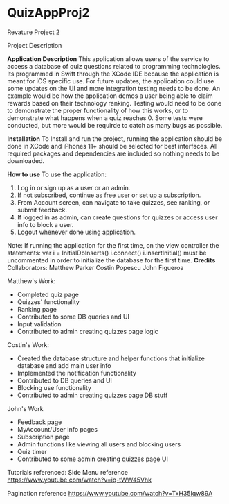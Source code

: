 # QuizAppProj2
Revature Project 2

Project Description

**Application Description**
This application allows users of the service to access a database of quiz
questions related to programming technologies. Its programmed in Swift
through the XCode IDE because the application is meant for iOS specific use.
For future updates, the application could use some updates on the UI and more
integration testing needs to be done. An example would be how the application
demos a user being able to claim rewards based on their technology ranking. Testing
would need to be done to demonstrate the proper functionality of how this works, or
to demonstrate what happens when a quiz reaches 0. Some tests were conducted, but more
would be requirde to catch as many bugs as possible.

**Installation**
To Install and run the project, running the application should be done in XCode and iPhones
11+ should be selected for best interfaces. All required packages and dependencies are included
so nothing needs to be downloaded.

**How to use**
To use the application:
1. Log in or sign up as a user or an admin.
2. If not subscribed, continue as free user or set up a subscription.
3. From Account screen, can navigate to take quizzes, see ranking, or submit feedback.
4. If logged in as admin, can create questions for quizzes or access user info to block a user.
5. Logout whenever done using application.

Note: If running the application for the first time, on the view controller
the statements:
var i = InitialDbInserts()
i.connect()
i.insertInitial()
must be uncommented in order to initialize the database for the first time. 
**Credits**
Collaborators:
Matthew Parker
Costin Popescu
John Figueroa

Matthew's Work:
* Completed quiz page
* Quizzes' functionality
* Ranking page
* Contributed to some DB queries and UI
* Input validation
* Contributed to admin creating quizzes page logic

Costin's Work:
* Created the database structure and helper functions that initialize database and add main user info
* Implemented the notification functionality
* Contributed to DB queries and UI
* Blocking use functionality
* Contributed to admin creating quizzes page DB stuff

John's Work
* Feedback page
* MyAccount/User Info pages
* Subscription page
* Admin functions like viewing all users and blocking users
* Quiz timer
* Contributed to some admin creating quizzes page UI

Tutorials referenced:
Side Menu reference
https://www.youtube.com/watch?v=iq-tWW45Vhk

Pagination reference
https://www.youtube.com/watch?v=TxH35Iqw89A
